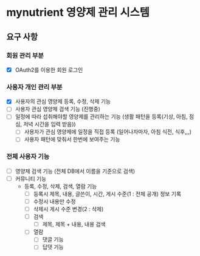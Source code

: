 # mynutrient 영양제 관리 시스템
## 요구 사항
### 회원 관리 부분
 - [x] OAuth2를 이용한 회원 로그인  

### 사용자 개인 관리 부분
 - [x] 사용자의 관심 영양제 등록, 수정, 삭제 기능
 - [ ] 사용자 관심 영양제 검색 기능 (진행중)
 - [ ] 일정에 따라 섭취해야할 영양제를 관리하는 기능 (생활 패턴을 등록(기상, 아침, 점심, 저녁 시간을 입력 받음))
    - [ ] 사용자가 관심 영양제에 일정을 직접 등록 (일어나자마자, 아침 식전, 식후,,,)
    - [ ] 사용자 패턴에 맞춰서 한번에 보여주는 기능

### 전체 사용자 기능
  - [ ] 영양제 검색 기능 (전체 DB에서 이름을 기준으로 검색)
  - [ ] 커뮤니티 기능
    - 등록, 수정, 삭제, 검색, 열람 기능
        - [ ] 등록시 제목, 내용, 글쓴이, 시간, 게시 수준(1 : 전체 공개) 정보 기록
        - [ ] 수정시 내용만 수정
        - [ ] 삭제시 게시 수준 변경(2 : 삭제)
        - [ ] 검색
            - [ ] 제목, 제목 + 내용, 내용 검색
        - [ ] 열람
            - [ ] 댓글 기능
            - [ ] 답댓 기능
